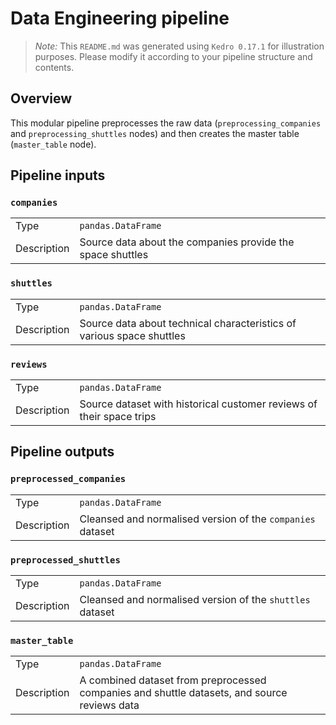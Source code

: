# Data Engineering pipeline

> *Note:* This `README.md` was generated using `Kedro 0.17.1` for illustration purposes. Please modify it according to your pipeline structure and contents.

## Overview

This modular pipeline preprocesses the raw data (`preprocessing_companies` and `preprocessing_shuttles` nodes) and then creates the master table (`master_table` node).

## Pipeline inputs

### `companies`

|      |                    |
| ---- | ------------------ |
| Type | `pandas.DataFrame` |
| Description | Source data about the companies provide the space shuttles |

### `shuttles`

|      |                    |
| ---- | ------------------ |
| Type | `pandas.DataFrame` |
| Description | Source data about technical characteristics of various space shuttles |

### `reviews`

|      |                    |
| ---- | ------------------ |
| Type | `pandas.DataFrame` |
| Description | Source dataset with historical customer reviews of their space trips |


## Pipeline outputs

### `preprocessed_companies`

|      |                    |
| ---- | ------------------ |
| Type | `pandas.DataFrame` |
| Description | Cleansed and normalised version of the `companies` dataset |

### `preprocessed_shuttles`

|      |                    |
| ---- | ------------------ |
| Type | `pandas.DataFrame` |
| Description | Cleansed and normalised version of the `shuttles` dataset |

### `master_table`

|      |                    |
| ---- | ------------------ |
| Type | `pandas.DataFrame` |
| Description | A combined dataset from preprocessed companies and shuttle datasets, and source reviews data |

